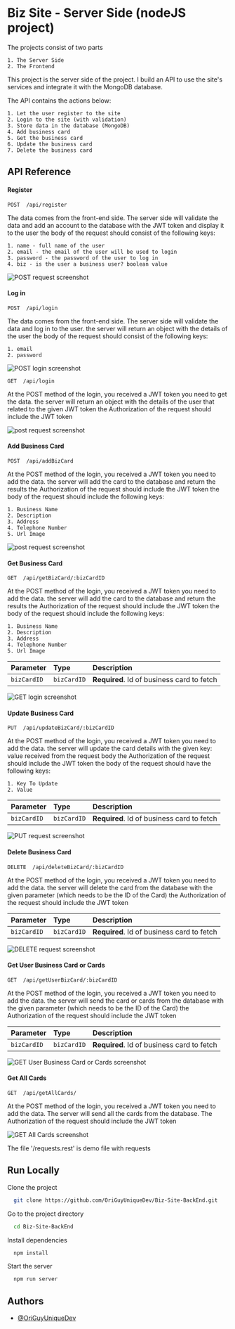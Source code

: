 # Biz Site - Server Side (nodeJS project)

The projects consist of two parts

    1. The Server Side
    2. The Frontend

This project is the server side of the project. I build an API to use the site's services and integrate it with the MongoDB database.

The API contains the actions below:

    1. Let the user register to the site
    2. Login to the site (with validation)
    3. Store data in the database (MongoDB)
    4. Add business card
    5. Get the business card
    6. Update the business card
    7. Delete the business card

## API Reference

#### Register

```http
POST  /api/register
```

The data comes from the front-end side.
The server side will validate the data and add an account to the database with the JWT token and display it to the user
the body of the request should consist of the following keys:

    1. name - full name of the user
    2. email - the email of the user will be used to login
    3. password - the password of the user to log in
    4. biz - is the user a business user? boolean value

![POST request screenshot](https://github.com/OriGuyUniqueDev/Biz-Site-BackEnd/blob/main/public/images/postRegister.png?raw=true)
#### Log in

```http
POST  /api/login
```

The data comes from the front-end side.
The server side will validate the data and log in to the user.
the server will return an object with the details of the user
the body of the request should consist of the following keys:

    1. email
    2. password


![POST login screenshot](https://github.com/OriGuyUniqueDev/Biz-Site-BackEnd/blob/main/public/images/postLignin.png?raw=true)

```http
GET  /api/login
```

At the POST method of the login, you received a JWT token you need to get the data.
the server will return an object with the details of the user that related to the given JWT token
the Authorization of the request should include the JWT token

![post request screenshot](https://github.com/OriGuyUniqueDev/Biz-Site-BackEnd/blob/main/public/images/getLogin.png?raw=true)

#### Add Business Card

```http
POST  /api/addBizCard
```

At the POST method of the login, you received a JWT token you need to add the data.
the server will add the card to the database and return the results
the Authorization of the request should include the JWT token
the body of the request should include the following keys:

    1. Business Name
    2. Description
    3. Address
    4. Telephone Number
    5. Url Image

![post request screenshot](https://github.com/OriGuyUniqueDev/Biz-Site-BackEnd/blob/main/public/images/postAddBizCard.png?raw=true)

#### Get Business Card

```http
GET  /api/getBizCard/:bizCardID
```

At the POST method of the login, you received a JWT token you need to add the data.
the server will add the card to the database and return the results
the Authorization of the request should include the JWT token
the body of the request should include the following keys:

    1. Business Name
    2. Description
    3. Address
    4. Telephone Number
    5. Url Image

| Parameter   | Type        | Description                                |
| :---------- | :---------- | :----------------------------------------- |
| `bizCardID` | `bizCardID` | **Required**. Id of business card to fetch |

![GET login screenshot](https://github.com/OriGuyUniqueDev/Biz-Site-BackEnd/blob/main/public/images/getBizCard.png?raw=true)

#### Update Business Card

```http
PUT  /api/updateBizCard/:bizCardID
```

At the POST method of the login, you received a JWT token you need to add the data.
the server will update the card details with the given key: value received from the request body
the Authorization of the request should include the JWT token
the body of the request should have the following keys:

    1. Key To Update
    2. Value

| Parameter   | Type        | Description                                |
| :---------- | :---------- | :----------------------------------------- |
| `bizCardID` | `bizCardID` | **Required**. Id of business card to fetch |

![PUT request screenshot](https://github.com/OriGuyUniqueDev/Biz-Site-BackEnd/blob/main/public/images/updateBizCard.png?raw=true)

#### Delete Business Card

```http
DELETE  /api/deleteBizCard/:bizCardID
```

At the POST method of the login, you received a JWT token you need to add the data.
the server will delete the card from the database with the given parameter (which needs to be the ID of the Card)
the Authorization of the request should include the JWT token

| Parameter   | Type        | Description                                |
| :---------- | :---------- | :----------------------------------------- |
| `bizCardID` | `bizCardID` | **Required**. Id of business card to fetch |

![DELETE request screenshot](https://github.com/OriGuyUniqueDev/Biz-Site-BackEnd/blob/main/public/images/deketeBizCard.png?raw=true)

#### Get User Business Card or Cards

```http
GET  /api/getUserBizCard/:bizCardID
```

At the POST method of the login, you received a JWT token you need to add the data.
the server will send the card or cards from the database with the given parameter (which needs to be the ID of the Card)
the Authorization of the request should include the JWT token

| Parameter   | Type        | Description                                |
| :---------- | :---------- | :----------------------------------------- |
| `bizCardID` | `bizCardID` | **Required**. Id of business card to fetch |

![GET User Business Card or Cards screenshot](https://github.com/OriGuyUniqueDev/Biz-Site-BackEnd/blob/main/public/images/getUserBixCard.png?raw=true)

#### Get All Cards

```http
GET  /api/getAllCards/
```

At the POST method of the login, you received a JWT token you need to add the data.
The server will send all the cards from the database.
The Authorization of the request should include the JWT token

![GET All Cards screenshot](https://github.com/OriGuyUniqueDev/Biz-Site-BackEnd/blob/main/public/images/getAllCards.png?raw=true)

The file '/requests.rest' is demo file with requests


## Run Locally

Clone the project

```bash
  git clone https://github.com/OriGuyUniqueDev/Biz-Site-BackEnd.git
```

Go to the project directory

```bash
  cd Biz-Site-BackEnd
```

Install dependencies

```bash
  npm install
```

Start the server

```bash
  npm run server
```


## Authors

- [@OriGuyUniqueDev](https://github.com/OriGuyUniqueDev)


